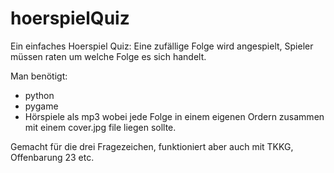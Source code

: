 hoerspielQuiz
=============


Ein einfaches Hoerspiel Quiz: Eine zufällige Folge wird angespielt, Spieler müssen raten um welche Folge es sich handelt.

Man benötigt:

- python
- pygame
- Hörspiele als mp3 wobei jede Folge in einem eigenen Ordern zusammen mit einem cover.jpg file liegen sollte.

Gemacht für die drei Fragezeichen, funktioniert aber auch mit TKKG, Offenbarung 23 etc.


